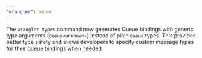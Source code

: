 ```yaml
---
"wrangler": minor
---
```


The `wrangler types` command now generates Queue bindings with generic type arguments (`Queue<unknown>`) instead of plain `Queue` types. This provides better type safety and allows developers to specify custom message types for their queue bindings when needed.
